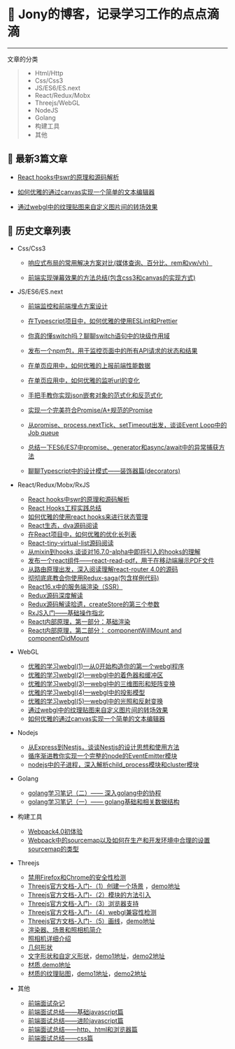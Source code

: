 # 🌱 Jony的博客，记录学习工作的点点滴滴

------

文章的分类

> * Html/Http
> * Css/Css3
> * JS/ES6/ES.next
> * React/Redux/Mobx
> * Threejs/WebGL
> * NodeJS
> * Golang
> * 构建工具
> * 其他


## 🌱 最新3篇文章 

  - [React hooks中swr的原理和源码解析](https://github.com/forthealllight/blog/issues/61)

  - [如何优雅的通过canvas实现一个简单的文本编辑器](https://github.com/forthealllight/blog/issues/60)
  
  - [通过webgl中的纹理贴图来自定义图片间的转场效果](https://github.com/forthealllight/blog/issues/55)
  


## 🌱 历史文章列表
* Css/Css3

    * [响应式布局的常用解决方案对比(媒体查询、百分比、rem和vw/vh）](https://github.com/forthealllight/blog/issues/13)
    
    * [前端实现弹幕效果的方法总结(包含css3和canvas的实现方式)](https://github.com/forthealllight/blog/issues/17)
   
* JS/ES6/ES.next

    * [前端监控和前端埋点方案设计](https://github.com/forthealllight/blog/issues/23)
    
    * [在Typescript项目中，如何优雅的使用ESLint和Prettier](https://github.com/forthealllight/blog/issues/45)
    
    * [你真的懂switch吗？聊聊switch语句中的块级作用域](https://github.com/forthealllight/blog/issues/44)
    
    * [发布一个npm包，用于监控页面中的所有API请求的状态和结果](https://github.com/forthealllight/blog/issues/40)
    
    * [在单页应用中，如何优雅的上报前端性能数据](https://github.com/forthealllight/blog/issues/38)
    
    * [在单页应用中，如何优雅的监听url的变化](https://github.com/forthealllight/blog/issues/37)
    
    * [手把手教你实现json嵌套对象的范式化和反范式化](https://github.com/forthealllight/blog/issues/12)
    
    * [实现一个完美符合Promise/A+规范的Promise](https://github.com/forthealllight/blog/issues/4)
    
    * [从promise、process.nextTick、setTimeout出发，谈谈Event Loop中的Job queue](https://github.com/forthealllight/blog/issues/5)
    
    * [总结一下ES6/ES7中promise、generator和async/await中的异常捕获方法](https://github.com/forthealllight/blog/issues/16)
    
    * [聊聊Typescript中的设计模式——装饰器篇(decorators)](https://github.com/forthealllight/blog/issues/33)
    
    
* React/Redux/Mobx/RxJS

    * [React hooks中swr的原理和源码解析](https://github.com/forthealllight/blog/issues/61)
    * [React Hooks工程实践总结](https://github.com/forthealllight/blog/issues/49)
    * [如何优雅的使用react hooks来进行状态管理](https://github.com/forthealllight/blog/issues/48)
    * [React生态，dva源码阅读](https://github.com/forthealllight/blog/issues/41)
    * [在React项目中，如何优雅的优化长列表](https://github.com/forthealllight/blog/issues/31)
    * [React-tiny-virtual-list源码阅读](https://github.com/forthealllight/blog/issues/32)
    * [从mixin到hooks,谈谈对16.7.0-alpha中即将引入的hooks的理解](https://github.com/forthealllight/blog/issues/29)
    * [发布一个react组件——react-read-pdf，用于在移动端展示PDF文件](https://github.com/forthealllight/blog/issues/27)
    * [从路由原理出发，深入阅读理解react-router 4.0的源码](https://github.com/forthealllight/blog/issues/26)
    * [彻彻底底教会你使用Redux-saga(包含样例代码)](https://github.com/forthealllight/blog/issues/14)
    * [React16.x中的服务端渲染（SSR）](https://github.com/forthealllight/blog/issues/7)
    * [Redux源码深度解读 ](https://github.com/forthealllight/blog/issues/10)
    * [Redux源码解读拾遗，createStore的第三个参数](https://github.com/forthealllight/blog/issues/11)
    * [RxJS入门——基础操作指北](https://github.com/forthealllight/blog/issues/3)
    * [React内部原理，第一部分：基础渲染 ](https://github.com/forthealllight/blog/issues/1)
    * [React内部原理，第二部分： componentWillMount and componentDidMount](https://github.com/forthealllight/blog/issues/2)
    
* WebGL

    * [优雅的学习webgl(1)—从0开始构造你的第一个webgl程序](https://github.com/forthealllight/blog/issues/50)
    * [优雅的学习webgl(2)—webgl中的着色器和缓冲区](https://github.com/forthealllight/blog/issues/51)
    * [优雅的学习webgl(3)—webgl中的三维图形和矩阵变换](https://github.com/forthealllight/blog/issues/52)
    * [优雅的学习webgl(4)—webgl中的投影模型](https://github.com/forthealllight/blog/issues/53)
    * [优雅的学习webgl(5)—webgl中的光照和反射变换](https://github.com/forthealllight/blog/issues/54)
    * [通过webgl中的纹理贴图来自定义图片间的转场效果](https://github.com/forthealllight/blog/issues/55)
    * [如何优雅的通过canvas实现一个简单的文本编辑器](https://github.com/forthealllight/blog/issues/60)
    
    
* Nodejs

    * [从Express到Nestjs，谈谈Nestjs的设计思想和使用方法](https://github.com/forthealllight/blog/issues/35)
    * [循序渐进教你实现一个完整的node的EventEmitter模块](https://github.com/forthealllight/blog/issues/21)
    * [nodejs中的子进程，深入解析child_process模块和cluster模块](https://github.com/forthealllight/blog/issues/24)
    
* Golang

    * [golang学习笔记（二）—— 深入golang中的协程](https://github.com/forthealllight/blog/issues/36)
    * [golang学习笔记（一）—— golang基础和相关数据结构](https://github.com/forthealllight/blog/issues/30)
    
* 构建工具

    * [Webpack4.0初体验](https://github.com/forthealllight/blog/issues/9)
    * [Webpack中的sourcemap以及如何在生产和开发环境中合理的设置sourcemap的类型](https://github.com/forthealllight/blog/issues/6)
    
* Threejs

    * [禁用Firefox和Chrome的安全性检测](https://github.com/forthealllight/learn-threejs/blob/master/demo0.md)
    * [Threejs官方文档-入门-（1）创建一个场景](https://github.com/forthealllight/learn-threejs/blob/master/demo1.md)  ，[demo地址](https://github.com/forthealllight/learn-threejs/blob/master/demo/demo1.html)
    * [Threejs官方文档-入门-（2）模块的方法引入](https://github.com/forthealllight/learn-threejs/blob/master/demo2.md)
    * [Threejs官方文档-入门-（3）浏览器支持](https://github.com/forthealllight/learn-threejs/blob/master/demo3.md)
    * [Threejs官方文档-入门-（4）webgl兼容性检测](https://github.com/forthealllight/learn-threejs/blob/master/demo4.md)
    * [Threejs官方文档-入门-（5）画线](https://github.com/forthealllight/learn-threejs/blob/master/demo5.md)，[demo地址](https://github.com/forthealllight/learn-threejs/blob/master/demo/demo5.html)
    * [渲染器、场景和照相机简介](https://github.com/forthealllight/learn-threejs/blob/master/demo6.md)
    * [照相机详细介绍](https://github.com/forthealllight/learn-threejs/blob/master/demo7.md)
    * [几何形状](https://github.com/forthealllight/learn-threejs/blob/master/demo8.md)
    * [文字形状和自定义形状](https://github.com/forthealllight/learn-threejs/blob/master/demo9.md)，[demo1地址](https://github.com/forthealllight/learn-threejs/blob/master/demo/demo9-1.html)，[demo2地址](https://github.com/forthealllight/learn-threejs/blob/master/demo/demo9-2.html)
    * [材质](https://github.com/forthealllight/learn-threejs/blob/master/demo10.md),[demo地址](https://github.com/forthealllight/learn-threejs/blob/master/demo/demo10.html)
    * [材质的纹理贴图](https://github.com/forthealllight/learn-threejs/blob/master/demo11.md)，[demo1地址](https://github.com/forthealllight/learn-threejs/blob/master/demo/demo11-1.html)，[demo2地址](https://github.com/forthealllight/learn-threejs/blob/master/demo/demo11-2.html)
    
 * 其他
 
    * [前端面试杂记](https://github.com/forthealllight/blog/blob/master/src/review.md)
    * [前端面试总结——基础javascript篇](https://github.com/forthealllight/blog/issues/15)
    * [前端面试总结——进阶javascript篇](https://github.com/forthealllight/blog/issues/18)
    * [前端面试总结——http、html和浏览器篇](https://github.com/forthealllight/blog/issues/19)
    * [前端面试总结——css篇](https://github.com/forthealllight/blog/issues/20)

 
